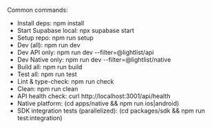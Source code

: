 Common commands:
- Install deps: npm install
- Start Supabase local: npx supabase start
- Setup repo: npm run setup
- Dev (all): npm run dev
- Dev API only: npm run dev --filter=@lightlist/api
- Dev Native only: npm run dev --filter=@lightlist/native
- Build all: npm run build
- Test all: npm run test
- Lint & type-check: npm run check
- Clean: npm run clean
- API health check: curl http://localhost:3001/api/health
- Native platform: (cd apps/native && npm run ios|android)
- SDK integration tests (parallelized): (cd packages/sdk && npm run test:integration)